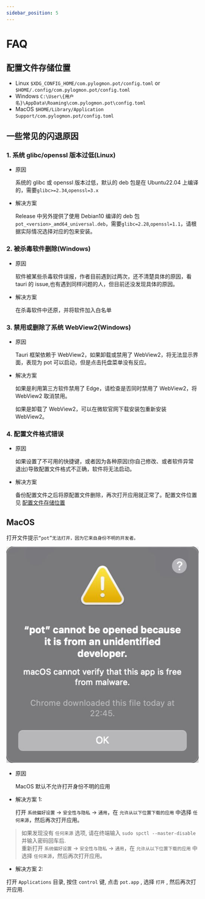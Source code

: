 ```yaml
---
sidebar_position: 5
---
```


# FAQ

## 配置文件存储位置

- Linux `$XDG_CONFIG_HOME/com.pylogmon.pot/config.toml` or `$HOME/.config/com.pylogmon.pot/config.toml`
- Windows `C:\User\{用户名}\AppData\Roaming\com.pylogmon.pot\config.toml`
- MacOS `$HOME/Library/Application Support/com.pylogmon.pot/config.toml`

## 一些常见的闪退原因

### 1. 系统 glibc/openssl 版本过低(Linux)

- 原因

  系统的 glibc 或 openssl 版本过低，默认的 deb 包是在 Ubuntu22.04 上编译的，需要`glibc>=2.34`,`openssl=3.x`

- 解决方案

  Release 中另外提供了使用 Debian10 编译的 deb 包`pot_<version>_amd64_universal.deb`，需要`glibc=2.28`,`openssl=1.1`，请根据实际情况选择对应的包来安装。

### 2. 被杀毒软件删除(Windows)

- 原因

  软件被某些杀毒软件误报，作者目前遇到过两次，还不清楚具体的原因，看 tauri 的 issue,也有遇到同样问题的人，但目前还没发现具体的原因。

- 解决方案

  在杀毒软件中还原，并将软件加入白名单

### 3. 禁用或删除了系统 WebView2(Windows)

- 原因

  Tauri 框架依赖于 WebView2，如果卸载或禁用了 WebView2，将无法显示界面，表现为 pot 可以启动，但是点击托盘菜单没有反应。

- 解决方案

  如果是利用第三方软件禁用了 Edge，请检查是否同时禁用了 WebView2，将 WebView2 取消禁用。

  如果是卸载了 WebView2，可以在微软官网下载安装包重新安装 WebView2。

### 4. 配置文件格式错误

- 原因

  如果设置了不可用的快捷键，或者因为各种原因(你自己修改、或者软件异常退出)导致配置文件格式不正确，软件将无法启动。

- 解决方案

  备份配置文件之后将原配置文件删除，再次打开应用就正常了。配置文件位置见 [配置文件存储位置](/docs/tutorial/faq#配置文件存储位置)

## MacOS

打开文件提示`“pot”无法打开，因为它来自身份不明的开发者。`

![不明身份](./assets/macos-unidentified-developer.jpg)

- 原因

  MacOS 默认不允许打开身份不明的应用

- 解决方案 1:

  打开 `系统偏好设置` -> `安全性与隐私` -> `通用`，在 `允许从以下位置下载的应用` 中选择 `任何来源`，然后再次打开应用。

> 如果发现没有 `任何来源` 选项, 请在终端输入 `sudo spctl --master-disable` 并输入密码回车后.  
> 重新打开 `系统偏好设置` -> `安全性与隐私` -> `通用`，在 `允许从以下位置下载的应用` 中选择 `任何来源`，然后再次打开应用。

- 解决方案 2:

打开 `Applications` 目录, 按住 `control` 键, 点击 `pot.app` , 选择 `打开` , 然后再次打开应用.
